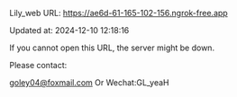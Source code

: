 Lily_web URL: https://ae6d-61-165-102-156.ngrok-free.app

Updated at: 2024-12-10 12:18:16

If you cannot open this URL, the server might be down.

Please contact: 

goley04@foxmail.com Or Wechat:GL_yeaH